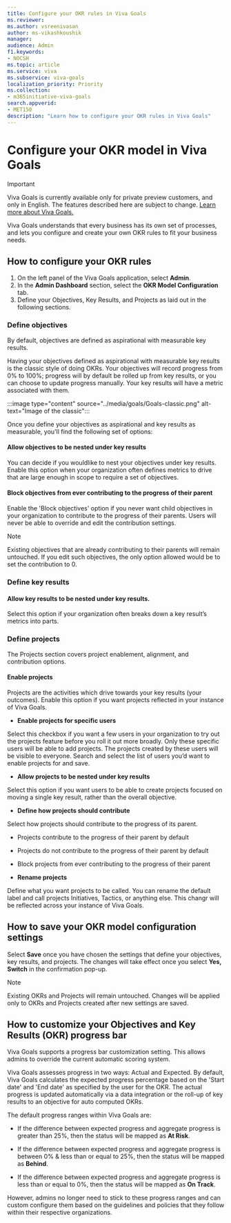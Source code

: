 ```yaml
---
title: Configure your OKR rules in Viva Goals
ms.reviewer: 
ms.author: vsreenivasan
author: ms-vikashkoushik
manager: 
audience: Admin
f1.keywords:
- NOCSH
ms.topic: article
ms.service: viva
ms.subservice: viva-goals
localization_priority: Priority
ms.collection:  
- m365initiative-viva-goals  
search.appverid:
- MET150
description: "Learn how to configure your OKR rules in Viva Goals"
---
```


# Configure your OKR model in Viva Goals

> [!IMPORTANT]
> Viva Goals is currently available only for private preview customers, and only in English. The features described here are subject to change. [Learn more about Viva Goals.](https://go.microsoft.com/fwlink/?linkid=2189933)

Viva Goals understands that every business has its own set of processes, and lets you configure and create your own OKR rules to fit your business needs. 

## How to configure your OKR rules 

1.	On the left panel of the Viva Goals application, select **Admin**.
2. In the **Admin Dashboard** section, select the **OKR Model Configuration** tab. 
2.	Define your Objectives, Key Results, and Projects as laid out in the following sections.

### Define objectives

By default, objectives are defined as aspirational with measurable key results.

Having your objectives defined as aspirational with measurable key results is the classic style of doing OKRs. Your objectives will record progress from 0% to 100%; progress will by default be rolled up from key results, or you can choose to update progress manually. Your key results will have a metric associated with them.

:::image type="content" source="../media/goals/Goals-classic.png" alt-text="Image of the classic":::

Once you define your objectives as aspirational and key results as measurable, you'll find the following set of options: 

#### Allow objectives to be nested under key results

You can decide if you wouldlike to nest your objectives under key results. Enable this option when your organization often defines metrics to drive that are large enough in scope to require a set of objectives.

#### Block objectives from ever contributing to the progress of their parent

Enable the 'Block objectives' option if you never want child objectives in your organization to contribute to the progress of their parents. Users will never be able to override and edit the contribution settings. 

> [!NOTE]
> Existing objectives that are already contributing to their parents will remain untouched. If you edit such objectives, the only option allowed would be to set the contribution to 0.

### Define key results 

#### Allow key results to be nested under key results.

Select this option if your organization often breaks down a key result’s metrics into parts.

### Define projects

The Projects section covers project enablement, alignment, and contribution options.

#### Enable projects

Projects are the activities which drive towards your key results (your outcomes). Enable this option if you want projects reflected in your instance of Viva Goals.

- **Enable projects for specific users**

Select this checkbox if you want a few users in your organization to try out the projects feature before you roll it out more broadly. Only these specific users will be able to add projects. The projects created by these users will be visible to everyone. Search and select the list of users you’d want to enable projects for and save. 

- **Allow projects to be nested under key results**

Select this option if you want users to be able to create projects focused on moving a single key result, rather than the overall objective.

- **Define how projects should contribute**

Select how projects should contribute to the progress of its parent.

- Projects contribute to the progress of their parent by default
- Projects do not contribute to the progress of their parent by default
- Block projects from ever contributing to the progress of their parent

- **Rename projects**

Define what you want projects to be called. You can rename the default label and call projects Initiatives, Tactics, or anything else. This changr will be reflected across your instance of Viva Goals.

## How to save your OKR model configuration settings

Select **Save** once you have chosen the settings that define your objectives, key results, and projects. The changes will take effect once you select **Yes, Switch** in the confirmation pop-up. 

> [!NOTE]
> Existing OKRs and Projects will remain untouched. Changes will be applied only to OKRs and Projects created after new settings are saved.

## How to customize your Objectives and Key Results (OKR) progress bar 

Viva Goals supports a progress bar customization setting. This allows admins to override the current automatic scoring system.

Viva Goals assesses progress in two ways: Actual and Expected. By default, Viva Goals calculates the expected progress percentage based on the 'Start date' and 'End date' as specified by the user for the OKR. The actual progress is updated automatically via a data integration or the roll-up of key results to an objective for auto computed OKRs.

The default progress ranges within Viva Goals are:

- If the difference between expected progress and aggregate progress is greater than 25%, then the status will be mapped as **At Risk**.

- If the difference between expected progress and aggregate progress is between 0% & less than or equal to 25%, then the status will be mapped as **Behind**.

- If the difference between expected progress and aggregate progress is less than or equal to 0%, then the status will be mapped as **On Track**.

However, admins no longer need to stick to these progress ranges and can custom configure them based on the guidelines and policies that they follow within their respective organizations.
